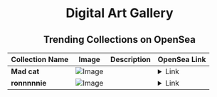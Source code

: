 <div align="center">

# Digital Art Gallery

## Trending Collections on OpenSea

| Collection Name                       | Image                                                                                     | Description                       | OpenSea Link                                                                                          |
|---------------------------------------|-------------------------------------------------------------------------------------------|-----------------------------------|--------------------------------------------------------------------------------------------------------|
| **Mad cat** | ![Image](https://i.seadn.io/s/raw/files/ddb3ddabedb18222425297099239c861.webp?w=500&auto=format?w=200&auto=format) |  | <details><summary>Link</summary>[Mad cat](https://opensea.io/collection/mad-cat-7)</details> |
| **ronnnnnie** | ![Image](https://i.seadn.io/s/raw/files/bfabb4bf5f08543a8ca94733862ecb92.jpg?w=500&auto=format?w=200&auto=format) |  | <details><summary>Link</summary>[ronnnnnie](https://opensea.io/collection/ronnnnnie)</details> |

</div>